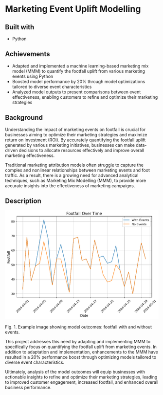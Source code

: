 # Marketing Event Uplift Modelling
## Built with
- Python

## Achievements
- Adapted and implemented a machine learning-based marketing mix model (MMM) to quantify the footfall uplift from various marketing events using Python
- Boosted model performance by 20% through model optimizations tailored to diverse event characteristics
- Analyzed model outputs to present comparisons between event effectiveness, enabling customers to refine and optimize their marketing strategies

## Background
Understanding the impact of marketing events on footfall is crucial for businesses aiming to optimize their marketing strategies and maximize return on investment (ROI). By accurately quantifying the footfall uplift generated by various marketing initiatives, businesses can make data-driven decisions to allocate resources effectively and improve overall marketing effectiveness.

Traditional marketing attribution models often struggle to capture the complex and nonlinear relationships between marketing events and foot traffic. As a result, there is a growing need for advanced analytical techniques, such as Marketing Mix Modelling (MMM), to provide more accurate insights into the effectiveness of marketing campaigns.

## Description
<img src="images/uplift.png" alt="Example Image: Footfall with and without events." width="600">

Fig. 1. Example image showing model outcomes: footfall with and without events.

This project addresses this need by adapting and implementing MMM to specifically focus on quantifying the footfall uplift from marketing events. In addition to adaptation and implementation, enhancements to the MMM have resulted in a 20% performance boost through optimizing models tailored to diverse event characteristics.

Ultimately, analysis of the model outcomes will equip businesses with actionable insights to refine and optimize their marketing strategies, leading to improved customer engagement, increased footfall, and enhanced overall business performance.